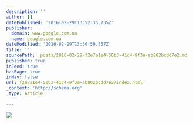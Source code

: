 ```yaml
---
description: ''
author: []
datePublished: '2016-02-29T13:52:35.735Z'
publisher:
  domain: www.google.com.ua
  name: google.com.ua
dateModified: '2016-02-29T13:50:59.557Z'
title: ''
sourcePath: _posts/2016-02-29-f2e7a1e4-50b3-41c4-9f3a-ab802bcdd7e2.md
published: true
inFeed: true
hasPage: true
inNav: false
url: f2e7a1e4-50b3-41c4-9f3a-ab802bcdd7e2/index.html
_context: 'http://schema.org'
_type: Article

---
```

![](http://cache2.asset-cache.net/gc/98694706-premium-rates-apply-english-actor-john-wood-gettyimages.jpg?v=1&c=IWSAsset&k=2&d=9QMziWNtBI6whP66vhs4oSMLJ0tj%2BTfXpXDoQKZ7uBqPXaWnGa7m4SDGkTBchcJePrpeaqidAudZlIdTL%2B1sYA%3D%3D)